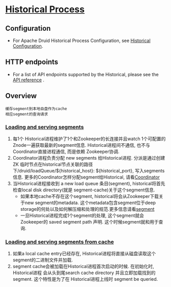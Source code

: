# [Historical Process](https://druid.apache.org/docs/latest/design/historical.html)

## Configuration

- For Apache Druid Historical Process Configuration,
  see [Historical Configuration](https://druid.apache.org/docs/latest/configuration/index.html#historical).

## HTTP endpoints

- For a list of API endpoints supported by the Historical, please see
  the [API reference](https://druid.apache.org/docs/latest/operations/api-reference.html#historical) .

## Overview

```text
缓存segment到本地自盘作为cache
相应segment的查询请求
```

### [Loading and serving segments](https://druid.apache.org/docs/latest/design/historical.html#loading-and-serving-segments)

1. 每1个 Historical进程维护了1个和Zookeeper的长连接并且watch 1个可配置的Znode一遍获取最新的segment信息. Historical进程间不通信, 也不与Coordinator直接进程通信, 而是依赖
   Zookeeper协调.
2. Coordinator进程负责分配 new segments 给Historical进程. 分派是通过创建ZK 临时节点在historical节点关联的路径下/druid/loadQueue/${historical_host}:
   ${historical_port}, 写入segments信息. 更多的Coordinator怎样分配segment给Historical,
   请看[Coordinator](https://druid.apache.org/docs/latest/design/coordinator.html)
3. 当Historical进程接收到 a new load queue 条目(segment), historical将首先检查local disk directory(就是 segment-cache)关于这个segment信息.
    - 如果本地cache不存在这个segment, historical将会从Zookeeper下载关于new segment的metadata. 这个metadata包含segment位于deep
      storage的何处以及如何解压缩和处理的规范.更多信息请看[segment](https://druid.apache.org/docs/latest/design/segments.html)
    - 一旦Historical进程完成1个segment的处理, 这个segment就会Zookeeper的 saved segment path 声明. 这个时候segment就和用于查询.

### [Loading and serving segments from cache](https://druid.apache.org/docs/latest/design/historical.html#loading-and-serving-segments-from-cache)

1. 如果a local cache entry已经存在, Historical进程将直接从磁盘读取这个segment的二进制文件并加载.
2. segment cache会被加载在Historical进程首次启动的时候. 在初始化时, Historical进程 会从头到尾search cache directory 并且立即加载找到的segment. 这个特性是为了在
   Historical进程上线时 segment be queried.